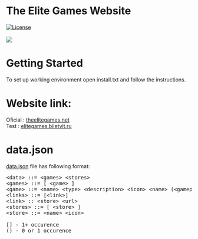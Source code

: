 # The Elite Games Website
<a href="http://opensource.org/licenses/MIT"><img src="https://camo.githubusercontent.com/576f25c78e59902f0c6ccfff81f0448ef660e90d/687474703a2f2f696d672e736869656c64732e696f2f62616467652f4c6963656e73652d4d49542d626c75652e737667" alt="License" data-canonical-src="http://img.shields.io/badge/License-MIT-blue.svg" style="max-width:100%;"></a>
<br><br>
![](https://raw.githubusercontent.com/VadimCpp/theelitegames.lc/master/src/img/theEliteGames.jpg)
# Getting Started
To set up working environment open install.txt and follow the instructions.
# Website link:
Oficial : [theelitegames.net](http://theelitegames.net) <br>
Test : [elitegames.biletvit.ru](http://elitegames.biletvit.ru)
# data.json
[data.json](https://github.com/VadimCpp/TheEliteGames/blob/master/src/data/data.json) file has following format:
<pre>
&ltdata&gt ::= &ltgames&gt &ltstores&gt
&ltgames&gt ::= [ &ltgame&gt ]
&ltgame&gt ::= &ltname&gt &lttype&gt &ltdescription&gt &lticon&gt &ltname&gt (&ltgameplayImage&gt) (&ltyoutube&gt) &ltlinks&gt
&ltlinks&gt ::= [&ltlink&gt]
&ltlink&gt :: &ltstore&gt &lturl&gt
&ltstores&gt ::= [ &ltstore&gt ]
&ltstore&gt ::= &ltname&gt &lticon&gt

[] - 1+ occurence
() - 0 or 1 occurence
</pre>

